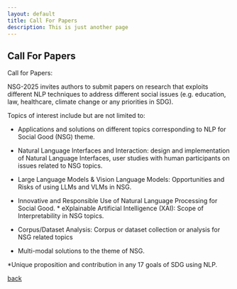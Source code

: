 ```yaml
---
layout: default
title: Call For Papers
description: This is just another page
---
```


## Call For Papers

Call for Papers:

NSG-2025 invites authors to submit papers on research that exploits different NLP techniques to address different social issues (e.g. education, law, healthcare, climate change or any priorities in SDG).


Topics of interest include but are not limited to:


* Applications and solutions on different topics corresponding to NLP for Social Good (NSG) theme.


* Natural Language Interfaces and Interaction: design and implementation of Natural Language Interfaces, user studies with human participants on issues related to NSG topics.


* Large Language Models & Vision Language Models: Opportunities and Risks of using LLMs and VLMs in NSG.


* Innovative and Responsible Use of Natural Language Processing for Social Good. * eXplainable Artificial Intelligence (XAI): Scope of Interpretability in NSG topics.


* Corpus/Dataset Analysis: Corpus or dataset collection or analysis for NSG related topics


* Multi-modal solutions to the theme of NSG.


*Unique proposition and contribution in any 17 goals of SDG using NLP.


[back](./)

